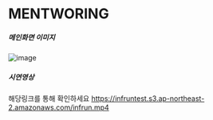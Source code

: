 # MENTWORING


##### 메인화면 이미지
![image](https://user-images.githubusercontent.com/79193811/193780638-73ffea50-a24d-47a6-9b6b-ad1f08d38c35.png)



##### 시연영상

해당링크를 통해 확인하세요
https://infruntest.s3.ap-northeast-2.amazonaws.com/infrun.mp4


